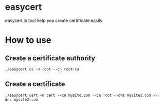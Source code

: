 # easycert
easycert is tool help you create certificate easily.
# How to use
## Create a certificate authority
`
./easycert ca -n root --cn root-ca
`
## Create a certificate
`
./easycert cert -n cert --cn mysite.com --ca root --dns mysite1.com --dns mysite2.com
`
